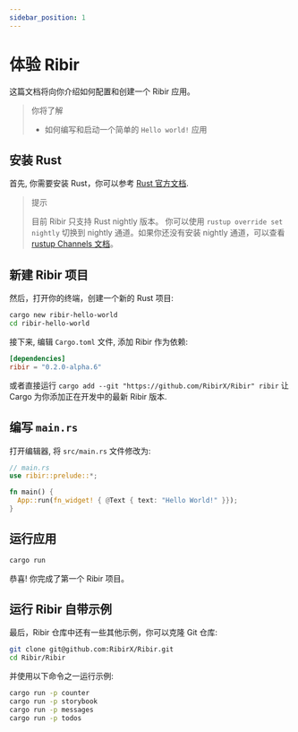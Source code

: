 ```yaml
---
sidebar_position: 1
---
```


# 体验 Ribir

这篇文档将向你介绍如何配置和创建一个 Ribir 应用。

> 你将了解
>
> - 如何编写和启动一个简单的 `Hello world!` 应用


## 安装 Rust

首先, 你需要安装 Rust，你可以参考 [Rust 官方文档](https://www.rust-lang.org/tools/install).

> 提示
>
> 目前 Ribir 只支持 Rust nightly 版本。 你可以使用 `rustup override set nightly` 切换到 nightly 通道。如果你还没有安装 nightly 通道，可以查看 [rustup Channels 文档](https://rust-lang.github.io/rustup/concepts/channels.html)。

## 新建 Ribir 项目

然后，打开你的终端，创建一个新的 Rust 项目:

```sh
cargo new ribir-hello-world
cd ribir-hello-world
```

接下来, 编辑 `Cargo.toml` 文件, 添加 Ribir 作为依赖:

```toml
[dependencies]
ribir = "0.2.0-alpha.6"
```

或者直接运行 `cargo add --git "https://github.com/RibirX/Ribir" ribir` 让 Cargo 为你添加正在开发中的最新 Ribir 版本.

## 编写 `main.rs`

打开编辑器, 将 `src/main.rs` 文件修改为:

```rust
// main.rs
use ribir::prelude::*;

fn main() {
  App::run(fn_widget! { @Text { text: "Hello World!" }});
}
```

## 运行应用

```sh
cargo run
```

恭喜! 你完成了第一个 Ribir 项目。

## 运行 Ribir 自带示例

最后，Ribir 仓库中还有一些其他示例，你可以克隆 Git 仓库:

```sh
git clone git@github.com:RibirX/Ribir.git
cd Ribir/Ribir
```

并使用以下命令之一运行示例:

```sh
cargo run -p counter
cargo run -p storybook
cargo run -p messages
cargo run -p todos
```

